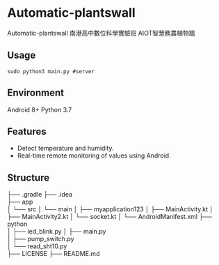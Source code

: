# Automatic-plantswall
Automatic-plantswall
南港高中數位科學實驗班 AIOT智慧務農植物牆

## Usage
```terminal
sudo python3 main.py #server
```
## Environment
Android 8+
Python 3.7

## Features
- Detect temperature and humidity.
- Real-time remote monitoring of values using Android.



## Structure
├── .gradle
├── .idea                
├── app    
│   └── src
│       └── main
│           ├── myapplication123
│               ├── MainActivity.kt 
│               ├── MainActivity2.kt
│               └── socket.kt 
│           └── AndroidManifest.xml
├── python                      
│   ├── led_blink.py
│   ├── main.py              
│   ├── pump_switch.py  
│   └── read_sht10.py   
├── LICENSE
├── README.md                      






